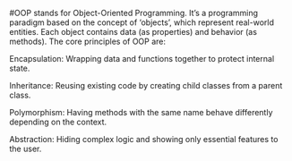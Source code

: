 #OOP stands for Object-Oriented Programming. It’s a programming paradigm based on the concept of ‘objects’, which represent real-world entities. Each object contains data (as properties) and behavior (as methods).
The core principles of OOP are:

Encapsulation: Wrapping data and functions together to protect internal state.

Inheritance: Reusing existing code by creating child classes from a parent class.

Polymorphism: Having methods with the same name behave differently depending on the context.

Abstraction: Hiding complex logic and showing only essential features to the user.
